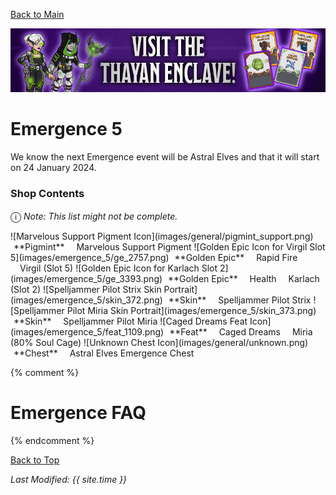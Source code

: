 [Back to Main](index.md)

![Emergence 5 Banner](images/emergence_5/banner.png)

# Emergence 5

We know the next Emergence event will be Astral Elves and that it will start on 24 January 2024.

### Shop Contents

<span style="font-size:1.2em;">ⓘ</span> *Note: This list might not be complete.*

<span class="emergenceShopTableRow">
    <span class="emergenceShopTableItem">
        <span class="emergenceShopTableIcon">
            ![Marvelous Support Pigment Icon](images/general/pigmint_support.png)
        </span>
        <span class="emergenceShopTableTextColumn">
            <span style="margin-left:5px">**Pigmint**</span>
            <span style="margin-left:15px">Marvelous Support Pigment</span>
        </span>
    </span>
    <span class="emergenceShopTableItem">
        <span class="emergenceShopTableIcon">
            ![Golden Epic Icon for Virgil Slot 5](images/emergence_5/ge_2757.png)
        </span>
        <span class="emergenceShopTableTextColumn">
            <span style="margin-left:5px">**Golden Epic**</span>
            <span style="margin-left:15px">Rapid Fire</span>
            <span style="margin-left:15px">Virgil (Slot 5)</span>
        </span>
    </span>
    <span class="emergenceShopTableItem">
        <span class="emergenceShopTableIcon">
            ![Golden Epic Icon for Karlach Slot 2](images/emergence_5/ge_3393.png)
        </span>
        <span class="emergenceShopTableTextColumn">
            <span style="margin-left:5px">**Golden Epic**</span>
            <span style="margin-left:15px">Health</span>
            <span style="margin-left:15px">Karlach (Slot 2)</span>
        </span>
    </span>
    <span class="emergenceShopTableItem">
        <span class="emergenceShopTableIcon">
            ![Spelljammer Pilot Strix Skin Portrait](images/emergence_5/skin_372.png)
        </span>
        <span class="emergenceShopTableTextColumn">
            <span style="margin-left:5px">**Skin**</span>
            <span style="margin-left:15px">Spelljammer Pilot Strix</span>
        </span>
    </span>
    <span class="emergenceShopTableItem">
        <span class="emergenceShopTableIcon">
            ![Spelljammer Pilot Miria Skin Portrait](images/emergence_5/skin_373.png)
        </span>
        <span class="emergenceShopTableTextColumn">
            <span style="margin-left:5px">**Skin**</span>
            <span style="margin-left:15px">Spelljammer Pilot Miria</span>
        </span>
    </span>
    <span class="emergenceShopTableItem">
        <span class="emergenceShopTableIcon">
            <span class="emergenceShopFeatIcon4">![Caged Dreams Feat Icon](images/emergence_5/feat_1109.png)</span>
        </span>
        <span class="emergenceShopTableTextColumn">
            <span style="margin-left:5px">**Feat**</span>
            <span style="margin-left:15px">Caged Dreams</span>
            <span style="margin-left:15px">Miria (80% Soul Cage)</span>
        </span>
    </span>
    <span class="emergenceShopTableItem">
        <span class="emergenceShopTableIcon">
            ![Unknown Chest Icon](images/general/unknown.png)
        </span>
        <span class="emergenceShopTableTextColumn">
            <span style="margin-left:5px">**Chest**</span>
            <span style="margin-left:15px">Astral Elves Emergence Chest</span>
        </span>
    </span>
</span>

{% comment %}
# Emergence FAQ


{% endcomment %}

[Back to Top](#top)

*Last Modified: {{ site.time }}*